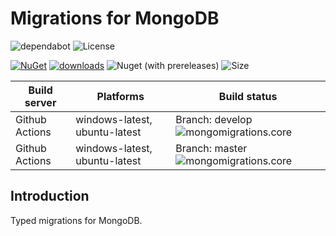 # Migrations for MongoDB

![dependabot](https://api.dependabot.com/badges/status?host=github&repo=fintermobilityas/mongomigrations.core) ![License](https://img.shields.io/github/license/fintermobilityas/mongomigrations.core.svg)

[![NuGet](https://img.shields.io/nuget/v/mongomigrations.core.svg)](https://www.nuget.org/packages/mongomigrations.core) [![downloads](https://img.shields.io/nuget/dt/mongomigrations.core)](https://www.nuget.org/packages/mongomigrations.core) ![Nuget (with prereleases)](https://img.shields.io/nuget/vpre/mongomigrations.core) ![Size](https://img.shields.io/github/repo-size/fintermobilityas/mongomigrations.core.svg) 

| Build server | Platforms | Build status |
|--------------|----------|--------------|
| Github Actions | windows-latest, ubuntu-latest | Branch: develop ![mongomigrations.core](https://github.com/fintermobilityas/mongomigrations.core/workflows/mongomigrations.core/badge.svg?branch=develop) |
| Github Actions | windows-latest, ubuntu-latest | Branch: master ![mongomigrations.core](https://github.com/fintermobilityas/mongomigrations.core/workflows/mongomigrations.core/badge.svg?branch=master) |

## Introduction

Typed migrations for MongoDB. 

